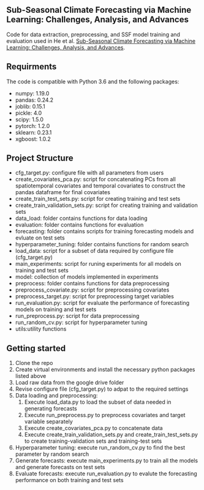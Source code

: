 ## Sub-Seasonal Climate Forecasting via Machine Learning: Challenges, Analysis, and Advances

Code for data extraction, preprocessing, and SSF model training and evaluation used in He et al. [Sub-Seasonal Climate Forecasting via Machine Learning: Challenges, Analysis, and Advances](https://arxiv.org/abs/2006.07972).  

## Requirments
The code is compatible with Python 3.6 and the following packages:
- numpy: 1.19.0
- pandas: 0.24.2
- joblib: 0.15.1
- pickle: 4.0
- scipy: 1.5.0
- pytorch: 1.2.0
- sklearn: 0.23.1
- xgboost: 1.0.2

## Project Structure
- cfg_target.py: configure file with all parameters from users
- create_covariates_pca.py: script for concatenating PCs from all spatiotemporal covariates and temporal covariates
to construct the pandas dataframe for final covariates
- create_train_test_sets.py: script for creating training and test sets
- create_train_validation_sets.py: script for creating training and validation sets
- data_load: folder contains functions for data loading
- evaluation: folder contains functions for evaluation
- forecasting: folder contains scripts for training forecasting models and evluate on test sets
- hyperparameter_tuning: folder contains functions for random search
- load_data: script for a subset of data required by configure file (cfg_target.py)
- main_experiments: script for runing experiments for all models on training and test sets
- model: collection of models implemented in experiments
- preprocess: folder contains functions for data preprocessing
- preprocess_covariate.py: script for preprocessing covariates
- preprocess_target.py: script for preprocessing target variables
- run_evaluation.py: script for evaluate the performance of forecasting models on training and test sets
- run_preprocess.py: script for data preprocessing
- run_random_cv.py: script for hyperparameter tuning
- utils:utility functions

## Getting started
1. Clone the repo
2. Create virtual environments and install the necessary python packages listed above
3. Load raw data from the google drive folder
4. Revise configure file (cfg_target.py) to adpat to the required settings
5. Data loading and preprocessing:
    1. Execute load_data.py to load the subset of data needed in generating forecasts
    2. Execute run_preprocess.py to preprocess covariates and target variable separately
    3. Execute create_covariates_pca.py to concatenate data
    4. Execute create_train_validation_sets.py and create_train_test_sets.py to create training-validation sets and training-test sets
6. Hyperparameter tuning: execute run_random_cv.py to find the best parameter by random search
7. Generate forecasts: execute main_experiments.py to train all the models and generate forecasts on test sets
8. Evaluate forecasts: execute run_evaluation.py to evalute the forecasting performance on both training and test sets
